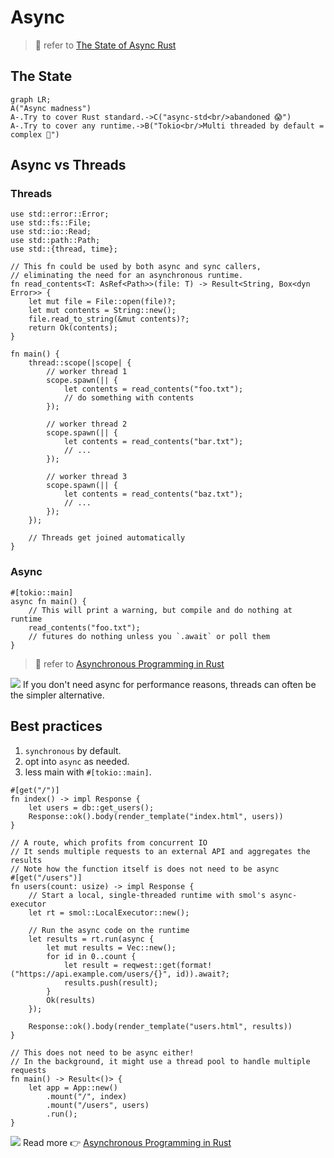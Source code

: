 # Async

> 🤔 refer to [The State of Async Rust](https://corrode.dev/blog/async/)

## The State

```mermaid
graph LR;
A("Async madness")
A-.Try to cover Rust standard.->C("async-std<br/>abandoned 😱")
A-.Try to cover any runtime.->B("Tokio<br/>Multi threaded by default = complex 🫠")
```

## Async vs Threads

### Threads

```rust,editable
use std::error::Error;
use std::fs::File;
use std::io::Read;
use std::path::Path;
use std::{thread, time};

// This fn could be used by both async and sync callers,
// eliminating the need for an asynchronous runtime.
fn read_contents<T: AsRef<Path>>(file: T) -> Result<String, Box<dyn Error>> {
    let mut file = File::open(file)?;
    let mut contents = String::new();
    file.read_to_string(&mut contents)?;
    return Ok(contents);
}

fn main() {
    thread::scope(|scope| {
        // worker thread 1
        scope.spawn(|| {
            let contents = read_contents("foo.txt");
            // do something with contents
        });

        // worker thread 2
        scope.spawn(|| {
            let contents = read_contents("bar.txt");
            // ...
        });

        // worker thread 3
        scope.spawn(|| {
            let contents = read_contents("baz.txt");
            // ...
        });
    });

    // Threads get joined automatically
}
```

### Async

```rust,editable
#[tokio::main]
async fn main() {
    // This will print a warning, but compile and do nothing at runtime
    read_contents("foo.txt");
    // futures do nothing unless you `.await` or poll them
}
```

> 🤔 refer to [Asynchronous Programming in Rust](https://rust-lang.github.io/async-book/01_getting_started/02_why_async.html#async-vs-threads-in-rust)

![](/assets/kat.png) <span class="speech-bubble">If you don't need async for performance reasons, threads can often be the simpler alternative.</span>

## Best practices

1. `synchronous` by default.
1. opt into `async` as needed.
1. less main with `#[tokio::main]`.

```rust,no_run
#[get("/")]
fn index() -> impl Response {
    let users = db::get_users();
    Response::ok().body(render_template("index.html", users))
}

// A route, which profits from concurrent IO
// It sends multiple requests to an external API and aggregates the results
// Note how the function itself is does not need to be async
#[get("/users")]
fn users(count: usize) -> impl Response {
    // Start a local, single-threaded runtime with smol's async-executor
    let rt = smol::LocalExecutor::new();

    // Run the async code on the runtime
    let results = rt.run(async {
        let mut results = Vec::new();
        for id in 0..count {
            let result = reqwest::get(format!("https://api.example.com/users/{}", id)).await?;
            results.push(result);
        }
        Ok(results)
    });

    Response::ok().body(render_template("users.html", results))
}

// This does not need to be async either!
// In the background, it might use a thread pool to handle multiple requests
fn main() -> Result<()> {
    let app = App::new()
        .mount("/", index)
        .mount("/users", users)
        .run();
}
```

![](/assets/kat.png) <span class="speech-bubble">Read more 👉 [Asynchronous Programming in Rust](https://rust-lang.github.io/async-book/01_getting_started/01_chapter.html)</span>
